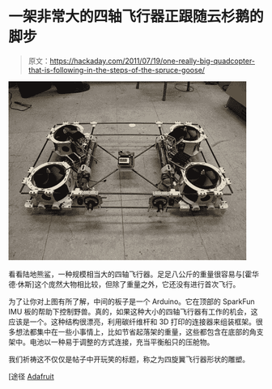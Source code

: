# 一架非常大的四轴飞行器正跟随云杉鹅的脚步

> 原文：<https://hackaday.com/2011/07/19/one-really-big-quadcopter-that-is-following-in-the-steps-of-the-spruce-goose/>

![](img/a1c4c911a5ce65f8b36ff1a8c3f90bd3.png "land-bear-shark-heavy-chopper")

看看陆地熊鲨，一种规模相当大的四轴飞行器。足足八公斤的重量很容易与[霍华德·休斯]这个庞然大物相比较，但除了重量之外，它还没有进行首次飞行。

为了让你对上图有所了解，中间的板子是一个 Arduino。它在顶部的 SparkFun IMU 板的帮助下控制野兽。真的，如果这种大小的四轴飞行器有工作的机会，这应该是一个。这种结构很漂亮，利用碳纤维杆和 3D 打印的连接器来组装框架。很多想法都集中在一些小事情上，比如节省起落架的重量，这些都包含在底部的角支架中。电池以一种易于调整的方式连接，充当平衡船只的压舱物。

我们祈祷这不仅仅是帖子中开玩笑的标题，称之为四旋翼飞行器形状的雕塑。

[途径 [Adafruit](http://www.adafruit.com/blog/2011/07/17/this-is-going-to-be-the-biggest-quadcopter-ever/)